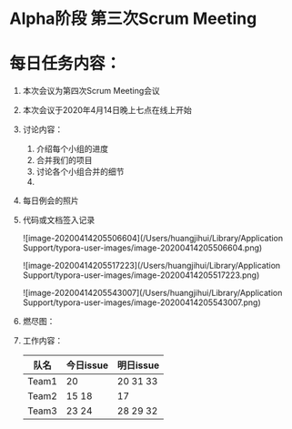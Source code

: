# Alpha阶段 第三次Scrum Meeting

# 每日任务内容：

1. 本次会议为第四次Scrum Meeting会议

2. 本次会议于2020年4月14日晚上七点在线上开始

3. 讨论内容：

   1. 介绍每个小组的进度
   2. 合并我们的项目
   3. 讨论各个小组合并的细节
   4. 

4. 每日例会的照片

   

5. 代码或文档签入记录

   ![image-20200414205506604](/Users/huangjihui/Library/Application Support/typora-user-images/image-20200414205506604.png)

   ![image-20200414205517223](/Users/huangjihui/Library/Application Support/typora-user-images/image-20200414205517223.png)

   ![image-20200414205543007](/Users/huangjihui/Library/Application Support/typora-user-images/image-20200414205543007.png)

6. 燃尽图：

7. 工作内容：

   | 队名  | 今日issue | 明日issue |
   | ----- | --------- | --------- |
   | Team1 | 20        | 20 31 33  |
   | Team2 | 15 18     | 17        |
   | Team3 | 23 24     | 28 29 32  |

   
